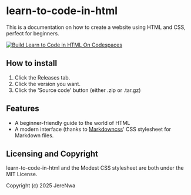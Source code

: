 # learn-to-code-in-html
This is a documentation on how to create a website using HTML and CSS, perfect for beginners.


[![Build Learn to Code in HTML On Codespaces](https://github.com/codespaces/badge.svg)](https://github.com/codespaces/new/?repo=github)


## How to install
1. Click the Releases tab.
2. Click the version you want.
3. Click the 'Source code' button (either .zip or .tar.gz)

## Features
* A beginner-friendly guide to the world of HTML
* A modern interface (thanks to [Markdowncss](https://github.com/Markdowncss)' CSS stylesheet for Markdown files.

## Licensing and Copyright
learn-to-code-in-html and the Modest CSS stylesheet are both under the MIT License.

Copyright (c) 2025 JereNwa
